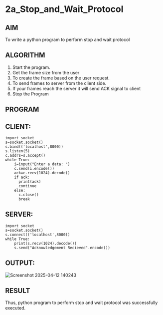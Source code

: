 # 2a_Stop_and_Wait_Protocol
## AIM 
To write a python program to perform stop and wait protocol
## ALGORITHM
1. Start the program.
2. Get the frame size from the user
3. To create the frame based on the user request.
4. To send frames to server from the client side.
5. If your frames reach the server it will send ACK signal to client
6. Stop the Program

## PROGRAM
## CLIENT:
```
import socket
s=socket.socket()
s.bind(('localhost',8000))
s.listen(5)
c,addrs=s.accept()
while True:
    i=input("Enter a data: ")
    c.send(i.encode())
    ack=c.recv(1024).decode()
    if ack:
      print(ack)
      continue
    else:
      c.close()
      break
```

## SERVER:
```
import socket
s=socket.socket()
s.connect(('localhost',8000))
while True:
    print(s.recv(1024).decode())
    s.send("Acknowledgement Recieved".encode())
```

## OUTPUT:
![Screenshot 2025-04-12 140243](https://github.com/user-attachments/assets/20dbff6f-541d-43a7-b701-907b5c89fda5)


## RESULT
Thus, python program to perform stop and wait protocol was successfully executed.
